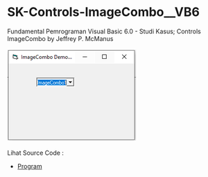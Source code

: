 # SK-Controls-ImageCombo__VB6
Fundamental Pemrograman Visual Basic 6.0 - Studi Kasus; Controls ImageCombo by Jeffrey P. McManus<br><br>
<img src="https://github.com/RizkyKhapidsyah/SK-Controls-ImageCombo__VB6/blob/main/result/001.PNG"><br><br>
Lihat Source Code : <br>
- <a href="https://github.com/RizkyKhapidsyah/SK-Controls-ImageCombo__VB6/blob/main/frmMain.frm">Program</a>
